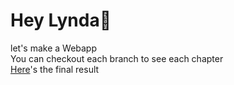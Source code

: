 # Hey Lynda👋
let's make a Webapp\
You can checkout each branch to see each chapter\
[Here](https://maranaho.github.io/arttoys-demo/)'s the final result
